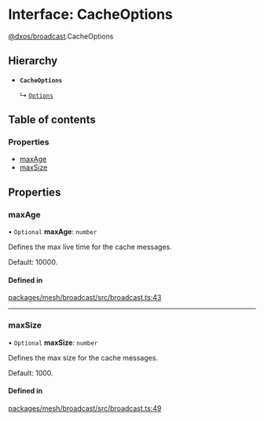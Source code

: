 # Interface: CacheOptions

[@dxos/broadcast](../modules/dxos_broadcast.md).CacheOptions

## Hierarchy

- **`CacheOptions`**

  ↳ [`Options`](dxos_broadcast.Options.md)

## Table of contents

### Properties

- [maxAge](dxos_broadcast.CacheOptions.md#maxage)
- [maxSize](dxos_broadcast.CacheOptions.md#maxsize)

## Properties

### maxAge

• `Optional` **maxAge**: `number`

Defines the max live time for the cache messages.

Default: 10000.

#### Defined in

[packages/mesh/broadcast/src/broadcast.ts:43](https://github.com/dxos/dxos/blob/32ae9b579/packages/mesh/broadcast/src/broadcast.ts#L43)

___

### maxSize

• `Optional` **maxSize**: `number`

Defines the max size for the cache messages.

Default: 1000.

#### Defined in

[packages/mesh/broadcast/src/broadcast.ts:49](https://github.com/dxos/dxos/blob/32ae9b579/packages/mesh/broadcast/src/broadcast.ts#L49)
